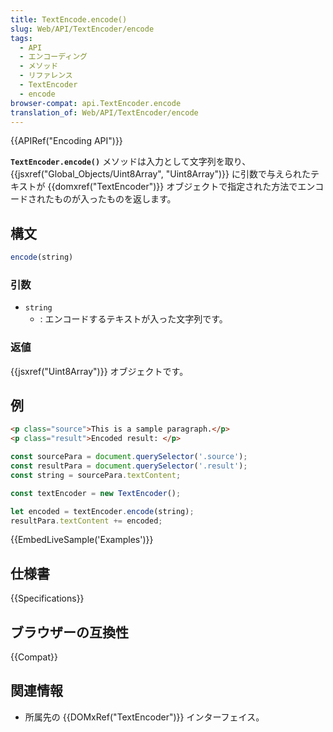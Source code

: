 ```yaml
---
title: TextEncode.encode()
slug: Web/API/TextEncoder/encode
tags:
  - API
  - エンコーディング
  - メソッド
  - リファレンス
  - TextEncoder
  - encode
browser-compat: api.TextEncoder.encode
translation_of: Web/API/TextEncoder/encode
---
```

{{APIRef("Encoding API")}}

**`TextEncoder.encode()`** メソッドは入力として文字列を取り、 {{jsxref("Global_Objects/Uint8Array", "Uint8Array")}} に引数で与えられたテキストが {{domxref("TextEncoder")}} オブジェクトで指定された方法でエンコードされたものが入ったものを返します。

## 構文

```js
encode(string)
```

### 引数

- `string`
  - : エンコードするテキストが入った文字列です。

### 返値

{{jsxref("Uint8Array")}} オブジェクトです。

## 例

```html
<p class="source">This is a sample paragraph.</p>
<p class="result">Encoded result: </p>
```

```js
const sourcePara = document.querySelector('.source');
const resultPara = document.querySelector('.result');
const string = sourcePara.textContent;

const textEncoder = new TextEncoder();

let encoded = textEncoder.encode(string);
resultPara.textContent += encoded;
```

{{EmbedLiveSample('Examples')}}

## 仕様書

{{Specifications}}

## ブラウザーの互換性

{{Compat}}

## 関連情報

- 所属先の {{DOMxRef("TextEncoder")}} インターフェイス。
